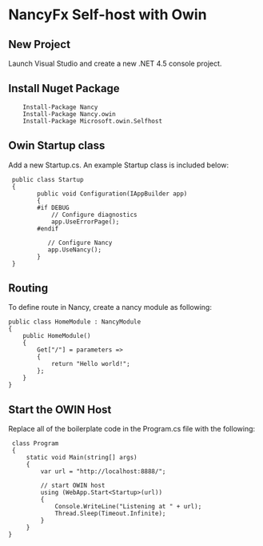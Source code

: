 # NancyFx Self-host with Owin

## New Project

Launch Visual Studio and create a new .NET 4.5 console project.

## Install Nuget Package

        Install-Package Nancy
        Install-Package Nancy.owin
        Install-Package Microsoft.owin.Selfhost

## Owin Startup class

Add a new Startup.cs. An example Startup class is included below:

     public class Startup
     {
            public void Configuration(IAppBuilder app)
            {
            #if DEBUG
                // Configure diagnostics
                app.UseErrorPage();
            #endif

               // Configure Nancy
               app.UseNancy();
            }
     }

## Routing

To define route in Nancy, create a nancy module as following:

    public class HomeModule : NancyModule
    {
        public HomeModule()
        {
            Get["/"] = parameters =>
            {
                return "Hello world!";
            };
        }
    }

## Start the OWIN Host

Replace all of the boilerplate code in the Program.cs file with the following:

     class Program
     {
         static void Main(string[] args)
         {
             var url = "http://localhost:8888/";

             // start OWIN host
             using (WebApp.Start<Startup>(url))
             {
                 Console.WriteLine("Listening at " + url);
                 Thread.Sleep(Timeout.Infinite);
             }
         }
    }
